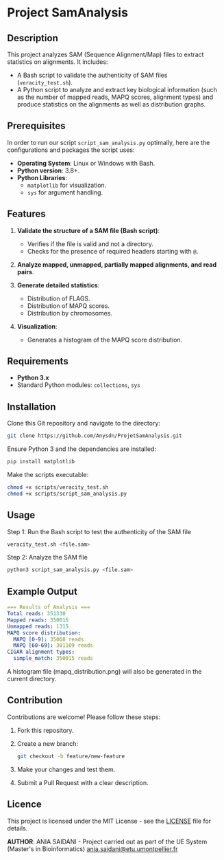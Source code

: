# Project SamAnalysis

## Description
This project analyzes SAM (Sequence Alignment/Map) files to extract statistics on alignments. It includes:
- A Bash script to validate the authenticity of SAM files (`veracity_test.sh`).
- A Python script to analyze and extract key biological information (such as the number of mapped reads, MAPQ scores, alignment types) and produce statistics on the alignments as well as distribution graphs.

## Prerequisites
In order to run our script `script_sam_analysis.py` optimally, here are the configurations and packages the script uses:

- **Operating System**: Linux or Windows with Bash.
- **Python version**: 3.8+.
- **Python Libraries**:
  - `matplotlib` for visualization.
  - `sys` for argument handling.

## Features
1. **Validate the structure of a SAM file (Bash script)**:  
    - Verifies if the file is valid and not a directory.  
    - Checks for the presence of required headers starting with `@`.
   
2. **Analyze mapped, unmapped, partially mapped alignments, and read pairs**.

3. **Generate detailed statistics**:
   - Distribution of FLAGS.
   - Distribution of MAPQ scores.
   - Distribution by chromosomes.

4. **Visualization**:  
    - Generates a histogram of the MAPQ score distribution.

## Requirements
- **Python 3.x**  
- Standard Python modules: `collections`, `sys`

## Installation
Clone this Git repository and navigate to the directory:

```bash
git clone https://github.com/Anysdn/ProjetSamAnalysis.git

```

Ensure Python 3 and the dependencies are installed:
```bash
pip install matplotlib
```

Make the scripts executable:
```bash
chmod +x scripts/veracity_test.sh
chmod +x scripts/script_sam_analysis.py
```
## Usage
Step 1: Run the Bash script to test the authenticity of the SAM file
```bash
veracity_test.sh <file.sam>
```
Step 2: Analyze the SAM file
```bash
python3 script_sam_analysis.py <file.sam>
```
## Example Output

```yaml
=== Results of Analysis ===
Total reads: 351330
Mapped reads: 350015
Unmapped reads: 1315
MAPQ score distribution:
  MAPQ [0-9]: 35068 reads
  MAPQ [60-69]: 301109 reads
CIGAR alignment types:
  simple_match: 350015 reads
```

A histogram file (mapq_distribution.png) will also be generated in the current directory.

## Contribution

Contributions are welcome! Please follow these steps:

1. Fork this repository.
2. Create a new branch:

    ```bash
    git checkout -b feature/new-feature
    ```

3. Make your changes and test them.
4. Submit a Pull Request with a clear description.



## Licence
This project is licensed under the MIT License - see the [LICENSE](LICENSE) file for details.

**AUTHOR**:
ANIA SAIDANI - Project carried out as part of the UE System (Master's in Bioinformatics)
ania.saidani@etu.umontpellier.fr

